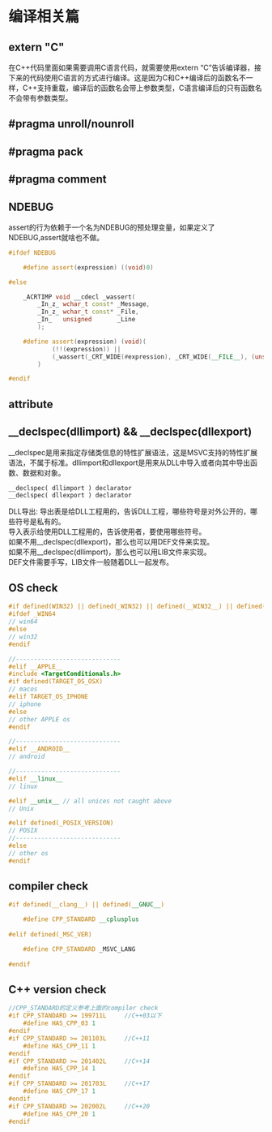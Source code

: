 # 编译相关篇
## extern "C"
在C++代码里面如果需要调用C语言代码，就需要使用extern “C”告诉编译器，接下来的代码使用C语言的方式进行编译。这是因为C和C++编译后的函数名不一样，C++支持重载，编译后的函数名会带上参数类型，C语言编译后的只有函数名不会带有参数类型。
## #pragma unroll/nounroll

## #pragma pack

## #pragma comment

## NDEBUG
assert的行为依赖于一个名为NDEBUG的预处理变量，如果定义了NDEBUG,assert就啥也不做。
```cc
#ifdef NDEBUG

    #define assert(expression) ((void)0)

#else

    _ACRTIMP void __cdecl _wassert(
        _In_z_ wchar_t const* _Message,
        _In_z_ wchar_t const* _File,
        _In_   unsigned       _Line
        );

    #define assert(expression) (void)(                                                       \
            (!!(expression)) ||                                                              \
            (_wassert(_CRT_WIDE(#expression), _CRT_WIDE(__FILE__), (unsigned)(__LINE__)), 0) \
        )

#endif
```
## __attribute__ 

## __declspec(dllimport) && __declspec(dllexport)
__declspec是用来指定存储类信息的特性扩展语法，这是MSVC支持的特性扩展语法，不属于标准。dllimport和dllexport是用来从DLL中导入或者向其中导出函数、数据和对象。

```
__declspec( dllimport ) declarator
__declspec( dllexport ) declarator
```
DLL导出:
导出表是给DLL工程用的，告诉DLL工程，哪些符号是对外公开的，哪些符号是私有的。  
导入表示给使用DLL工程用的，告诉使用者，要使用哪些符号。  
如果不用__declspec(dllexport)，那么也可以用DEF文件来实现。  
如果不用__declspec(dllimport)，那么也可以用LIB文件来实现。  
DEF文件需要手写，LIB文件一般随着DLL一起发布。


## OS check
```cc
#if defined(WIN32) || defined(_WIN32) || defined(__WIN32__) || defined(__NT__)
#ifdef _WIN64
// win64
#else
// win32
#endif

//-----------------------------
#elif __APPLE__
#include <TargetConditionals.h>
#if defined(TARGET_OS_OSX)
// macos
#elif TARGET_OS_IPHONE
// iphone
#else
// other APPLE os
#endif

//-----------------------------
#elif __ANDROID__
// android

//-----------------------------
#elif __linux__
// linux

#elif __unix__ // all unices not caught above
// Unix

#elif defined(_POSIX_VERSION)
// POSIX
//-----------------------------
#else
// other os
#endif
```

## compiler check
```cc
#if defined(__clang__) || defined(__GNUC__)

	#define CPP_STANDARD __cplusplus
	
#elif defined(_MSC_VER)

	#define CPP_STANDARD _MSVC_LANG
	
#endif
```

## C++ version check
```cc
//CPP_STANDARD的定义参考上面的compiler check
#if CPP_STANDARD >= 199711L     //C++03以下
	#define HAS_CPP_03 1
#endif
#if CPP_STANDARD >= 201103L     //C++11
	#define HAS_CPP_11 1
#endif
#if CPP_STANDARD >= 201402L     //C++14
	#define HAS_CPP_14 1
#endif
#if CPP_STANDARD >= 201703L     //C++17
	#define HAS_CPP_17 1
#endif
#if CPP_STANDARD >= 202002L     //C++20
    #define HAS_CPP_20 1
#endif
```